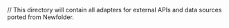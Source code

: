 // This directory will contain all adapters for external APIs and data sources ported from Newfolder.
